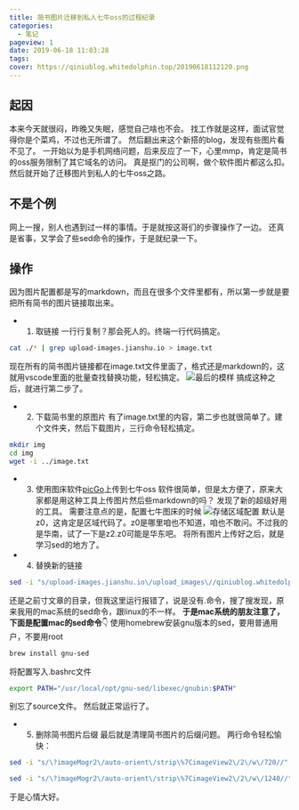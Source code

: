```yaml
---
title: 简书图片迁移到私人七牛oss的过程纪录
categories:
  - 笔记
pageview: 1
date: 2019-06-18 11:03:28
tags:
cover: https://qiniublog.whitedolphin.top/20190618112120.png
---
```


## 起因
本来今天就很闷，昨晚又失眠，感觉自己啥也不会。
找工作就是这样，面试官觉得你是个菜鸡，不过也无所谓了。
然后翻出来这个新搭的blog，发现有些图片看不见了。
一开始以为是手机网络问题，后来反应了一下，心里mmp，肯定是简书的oss服务限制了其它域名的访问。
真是抠门的公司啊，做个软件图片都这么扣。
然后就开始了迁移图片到私人的七牛oss之路。

## 不是个例
网上一搜，别人也遇到过一样的事情。于是就按这哥们的步骤操作了一边。
还真是省事，又学会了些sed命令的操作，于是就纪录一下。

## 操作
因为图片配置都是写的markdown，而且在很多个文件里都有，所以第一步就是要把所有简书的图片链接取出来。
- 1. 取链接
一行行复制？那会死人的。终端一行代码搞定。
```bash
cat ./* | grep upload-images.jianshu.io > image.txt
```
现在所有的简书图片链接都在image.txt文件里面了，格式还是markdown的，这就用vscode里面的批量查找替换功能，轻松搞定。
![最后的模样](https://qiniublog.whitedolphin.top/20190618111348.png)
搞成这种之后，就进行第二步了。
- 2. 下载简书里的原图片
有了image.txt里的内容，第二步也就很简单了。建个文件夹，然后下载图片，三行命令轻松搞定。
```bash
mkdir img
cd img
wget -i ../image.txt
```
- 3. 使用图床软件[picGo](https://molunerfinn.com/PicGo/)上传到七牛oss
软件很简单，但是太方便了，原来大家都是用这种工具上传图片然后些markdown的吗？
发现了新的超级好用的工具。
需要注意点的是，配置七牛图床的时候
![存储区域配置](https://qiniublog.whitedolphin.top/20190618112120.png)
默认是z0，这肯定是区域代码了。z0是哪里咱也不知道，咱也不敢问。不过我的是华南，试了一下是z2.z0可能是华东吧。
将所有图片上传好之后，就是学习sed的地方了。
- 4. 替换新的链接
```bash
sed -i "s/upload-images.jianshu.io\/upload_images\//qiniublog.whitedolphin.top\//" ./*
```
还是之前寸文章的目录，但我这里运行报错了，说是没有.命令，搜了搜发现，原来我用的mac系统的sed命令，跟linux的不一样。
**于是mac系统的朋友注意了，下面是配置mac的sed命令**👇
使用homebrew安装gnu版本的sed，要用普通用户，不要用root
```bash
brew install gnu-sed
```
将配置写入.bashrc文件
```bash
export PATH="/usr/local/opt/gnu-sed/libexec/gnubin:$PATH"
```
别忘了source文件。
然后就正常运行了。
- 5. 删除简书图片后缀
最后就是清理简书图片的后缀问题。
两行命令轻松愉快：
```bash
sed -i "s/\?imageMogr2\/auto-orient\/strip\%7CimageView2\/2\/w\/720//" ./*

sed -i "s/\?imageMogr2\/auto-orient\/strip\%7CimageView2\/2\/w\/1240//" ./*
```

于是心情大好。